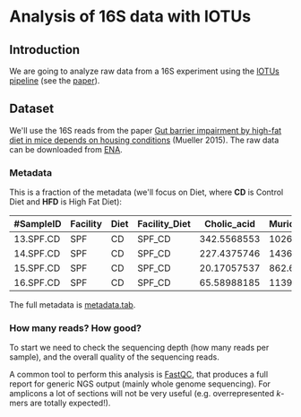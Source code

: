# Analysis of 16S data with lOTUs

## Introduction

We are going to analyze raw data from a 16S experiment using the [lOTUs pipeline](http://psbweb05.psb.ugent.be/lotus) (see the [paper](https///microbiomejournal.biomedcentral.com/articles/10.1186/2049-2618-2-30)).


## Dataset

We'll use the 16S reads from the paper [Gut barrier impairment by high-fat diet in mice depends on housing conditions](https///onlinelibrary.wiley.com/doi/full/10.1002/mnfr.201500775) (Mueller 2015). The raw data can be downloaded from [ENA](https///www.ebi.ac.uk/ena/data/view/PRJEB13041).

### Metadata

This is a fraction of the metadata (we'll focus on Diet, where **CD** is Control Diet and **HFD** is High Fat Diet):

 | #SampleID | Facility | Diet | Facility_Diet | Cholic_acid | Muricholic_acid |
 | --------- | -------- | ---- | ------------- | ----------- | -----------------
 | 13.SPF.CD | SPF      | CD   | SPF_CD        | 342.5568553 | 1026.617105       | 
 | 14.SPF.CD | SPF      | CD   | SPF_CD        | 227.4375746 | 1436.135551       | 
 | 15.SPF.CD | SPF      | CD   | SPF_CD        | 20.17057537 | 862.6286804       | 
 | 16.SPF.CD | SPF      | CD   | SPF_CD        | 65.58988185 | 1139.587569       | 
 
 The full metadata is [metadata.tab](metadata.tab).

### How many reads? How good?

To start we need to check the sequencing depth (how many reads per sample), and the overall quality of the sequencing reads.

A common tool to perform this analysis is [FastQC](http://www.bioinformatics.babraham.ac.uk/projects/fastqc/), that produces a full report for generic NGS output (mainly whole genome sequencing). For amplicons a lot of sections will not be very useful (e.g. overrepresented *k*-mers are totally expected!).


